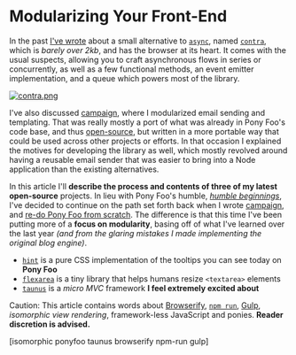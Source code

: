 # Modularizing Your Front-End

In the past [I've wrote][1] about a small alternative to [`async`][5], named [`contra`][2], which is _barely over 2kb_, and has the browser at its heart. It comes with the usual suspects, allowing you to craft asynchronous flows in series or concurrently, as well as a few functional methods, an event emitter implementation, and a queue which powers most of the library.

[![contra.png][3]][2]

I've also discussed [campaign][8], where I modularized email sending and templating. That was really mostly a port of what was already in Pony Foo's code base, and thus [open-source][7], but written in a more portable way that could be used across other projects or efforts. In that occasion I explained the motives for developing the library as well, which mostly revolved around having a reusable email sender that was easier to bring into a Node application than the existing alternatives.

In this article I'll **describe the process and contents of three of my latest open-source** projects. In lieu with Pony Foo's humble, [_humble beginnings_][9], I've decided to continue on the path set forth back when I wrote [campaign][7], and [re-do Pony Foo from scratch][10]. The difference is that this time I've been putting more of a **focus on modularity**, basing off of what I've learned over the last year _(and from the glaring mistakes I made implementing the original blog engine)_.

- [`hint`][11] is a pure CSS implementation of the tooltips you can see today on **Pony Foo**
- [`flexarea`][12] is a tiny library that helps humans resize `<textarea>` elements
- [`taunus`][13] is a _micro MVC_ framework **I feel extremely excited about**

Caution: This article contains words about [Browserify][14], [`npm run`][15], [Gulp][16], _isomorphic view rendering_, framework-less JavaScript and ponies. **Reader discretion is advised.**

[2]: https://github.com/bevacqua/contra "Asynchronous flow control with a functional taste to it"
[3]: https://raw.github.com/bevacqua/contra/master/resources/contra.png
[1]: /2014/03/07/a-less-convoluted-event-emitter-implementation "A Less Convoluted Event Emitter Implementation"
[5]: https://github.com/caolan/async "async utilities for node and the browser"
[6]: http://blog.ponyfoo.com/2014/01/07/email-sending-done-right "Email Sending Done Right"
[7]: https://github.com/bevacqua/ponyfoo "Pony Foo on GitHub"
[8]: https://github.com/bevacqua/campaign "Compose responsive email templates easily, fill them with models, and send them out"
[9]: http://blog.ponyfoo.com/2012/12/25/pony-foo-begins "Pony Foo Begins"
[10]: https://github.com/bevacqua/ponyfoo/tree/redo "ponyfoo@redo on GitHub"
[11]: https://github.com/bevacqua/hint "Awesome tooltips at your fingertips"
[12]: https://github.com/bevacqua/flexarea "Pretty flexible textareas"
[13]: https://github.com/bevacqua/taunus "Micro MVC Framework"
[14]: https://github.com/substack/node-browserify "browser-side require() the node.js way"
[15]: http://substack.net/task_automation_with_npm_run "Task automation with npm run"
[16]: https://github.com/gulpjs/gulp "The streaming build system"



[isomorphic ponyfoo taunus browserify npm-run gulp]
